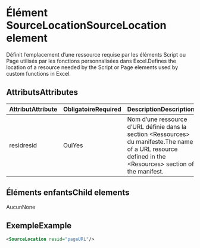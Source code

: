 # <a name="sourcelocation-element"></a><span data-ttu-id="b99d4-101">Élément SourceLocation</span><span class="sxs-lookup"><span data-stu-id="b99d4-101">SourceLocation element</span></span>

<span data-ttu-id="b99d4-102">Définit l’emplacement d’une ressource requise par les éléments Script ou Page utilisés par les fonctions personnalisées dans Excel.</span><span class="sxs-lookup"><span data-stu-id="b99d4-102">Defines the location of a resource needed by the Script or Page elements used by custom functions in Excel.</span></span>

## <a name="attributes"></a><span data-ttu-id="b99d4-103">Attributs</span><span class="sxs-lookup"><span data-stu-id="b99d4-103">Attributes</span></span>

| <span data-ttu-id="b99d4-104">**Attribut**</span><span class="sxs-lookup"><span data-stu-id="b99d4-104">**Attribute**</span></span> | <span data-ttu-id="b99d4-105">**Obligatoire**</span><span class="sxs-lookup"><span data-stu-id="b99d4-105">**Required**</span></span> | <span data-ttu-id="b99d4-106">**Description**</span><span class="sxs-lookup"><span data-stu-id="b99d4-106">**Description**</span></span>                                                                      |
|---------------|--------------|--------------------------------------------------------------------------------------|
| <span data-ttu-id="b99d4-107">resid</span><span class="sxs-lookup"><span data-stu-id="b99d4-107">resid</span></span>         | <span data-ttu-id="b99d4-108">Oui</span><span class="sxs-lookup"><span data-stu-id="b99d4-108">Yes</span></span>          | <span data-ttu-id="b99d4-109">Nom d’une ressource d’URL définie dans la section &lt;Ressources&gt; du manifeste.</span><span class="sxs-lookup"><span data-stu-id="b99d4-109">The name of a URL resource defined in the &lt;Resources&gt; section of the manifest.</span></span> |

## <a name="child-elements"></a><span data-ttu-id="b99d4-110">Éléments enfants</span><span class="sxs-lookup"><span data-stu-id="b99d4-110">Child elements</span></span>

<span data-ttu-id="b99d4-111">Aucun</span><span class="sxs-lookup"><span data-stu-id="b99d4-111">None</span></span>

## <a name="example"></a><span data-ttu-id="b99d4-112">Exemple</span><span class="sxs-lookup"><span data-stu-id="b99d4-112">Example</span></span>

```xml
<SourceLocation resid="pageURL"/>
```